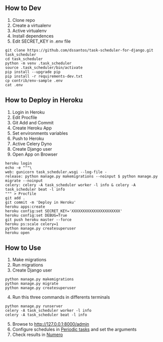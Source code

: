 ## How to Dev

1. Clone repo
2. Create a virtualenv
3. Active virtualenv
4. Install dependences
5. Edit SECRET_KEY in .env file

```console
git clone https://github.com/dssantos/task-scheduler-for-django.git task_scheduler
cd task_scheduler
python -m venv .task_scheduler
source .task_scheduler/bin/activate
pip install --upgrade pip
pip install -r requirements-dev.txt
cp contrib/env-sample .env
cat .env
```

## How to Deploy in Heroku

1. Login in Heroku
2. Edit Procfile
3. Git Add and Commit
4. Create Heroku App
5. Set environments variables
6. Push to Heroku
7. Active Celery Dyno
8. Create Django user
9. Open App on Browser

```console
heroku login
echo -e """\
web: gunicorn task_scheduler.wsgi --log-file -
release: python manage.py makemigrations --noinput $ python manage.py migrate --noinput
celery: celery -A task_scheduler worker -l info & celery -A task_scheduler beat -l info
""" > Procfile
git add .
git commit -m 'Deploy in Heroku'
heroku apps:create
heroku config:set SECRET_KEY='XXXXXXXXXXXXXXXXXXXXXX'
heroku config:set DEBUG=True
git push heroku master --force
heroku ps:scale celery=1
python manage.py createsuperuser
heroku open
```

## How to Use

1. Make migrations
2. Run migrations
3. Create Django user

```console
python manage.py makemigrations
python manage.py migrate
python manage.py createsuperuser
```

4. Run this three commands in differents terminals

```console
python manage.py runserver
celery -A task_scheduler worker -l info
celery -A task_scheduler beat -l info
```

5. Browse to http://127.0.0.1:8000/admin
6. Configure schedules in [Periodic tasks](http://127.0.0.1:8000/admin/django_celery_beat/periodictask/) and set the arguments
7. Check results in [Numero](http://127.0.0.1:8000/admin/core/numero/)